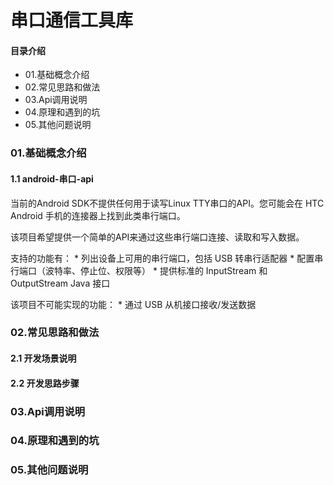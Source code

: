 # 串口通信工具库
#### 目录介绍
- 01.基础概念介绍
- 02.常见思路和做法
- 03.Api调用说明
- 04.原理和遇到的坑
- 05.其他问题说明



### 01.基础概念介绍
#### 1.1 android-串口-api
当前的Android SDK不提供任何用于读写Linux TTY串口的API。您可能会在 HTC Android 手机的连接器上找到此类串行端口。

该项目希望提供一个简单的API来通过这些串行端口连接、读取和写入数据。

支持的功能有： * 列出设备上可用的串行端口，包括 USB 转串行适配器 * 配置串行端口（波特率、停止位、权限等） * 提供标准的 InputStream 和 OutputStream Java 接口

该项目不可能实现的功能： * 通过 USB 从机接口接收/发送数据





### 02.常见思路和做法
#### 2.1 开发场景说明

#### 2.2 开发思路步骤


### 03.Api调用说明

### 04.原理和遇到的坑


### 05.其他问题说明

